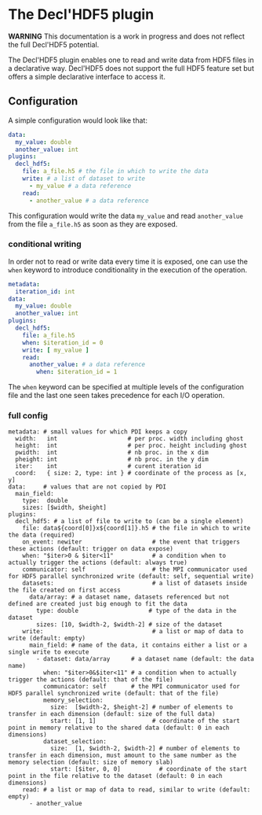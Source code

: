 # The Decl'HDF5 plugin

**WARNING** This documentation is a work in progress and does not reflect the
full Decl'HDF5 potential.

The Decl'HDF5 plugin enables one to read and write data from HDF5 files in a
declarative way.
Decl'HDF5 does not support the full HDF5 feature set but offers a simple
declarative interface to access it.

## Configuration

A simple configuration would look like that:

```yaml
data:
  my_value: double
  another_value: int
plugins:
  decl_hdf5:
    file: a_file.h5 # the file in which to write the data
    write: # a list of dataset to write
      - my_value # a data reference
    read:
      - another_value # a data reference
```

This configuration would write the data `my_value` and read `another_value` from
the file `a_file.h5` as soon as they are exposed.

### conditional writing

In order not to read or write data every time it is exposed, one can use the
`when` keyword to introduce conditionality in the execution of the operation.

```yaml
metadata:
  iteration_id: int
data:
  my_value: double
  another_value: int
plugins:
  decl_hdf5:
    file: a_file.h5
    when: $iteration_id = 0
    write: [ my_value ]
    read:
      another_value: # a data reference
        when: $iteration_id = 1
```

The `when` keyword can be specified at multiple levels of the configuration file
and the last one seen takes precedence for each I/O operation.


### full config

```
metadata: # small values for which PDI keeps a copy
  width:   int                    # per proc. width including ghost
  height:  int                    # per proc. height including ghost
  pwidth:  int                    # nb proc. in the x dim
  pheight: int                    # nb proc. in the y dim
  iter:    int                    # curent iteration id
  coord:   { size: 2, type: int } # coordinate of the process as [x, y]
data:     # values that are not copied by PDI
  main_field:
    type:  double
    sizes: [$width, $height]
plugins:
  decl_hdf5: # a list of file to write to (can be a single element)
    file: data${coord[0]}x${coord[1]}.h5 # the file in which to write the data (required)
    on_event: newiter                    # the event that triggers these actions (default: trigger on data expose)
    when: "$iter>0 & $iter<11"           # a condition when to actually trigger the actions (default: always true)
    communicator: self                   # the MPI communicator used for HDF5 parallel synchronized write (default: self, sequential write)
    datasets:                            # a list of datasets inside the file created on first access
      data/array: # a dataset name, datasets referenced but not defined are created just big enough to fit the data
        type: double                    # type of the data in the dataset
        sizes: [10, $width-2, $width-2] # size of the dataset
    write:                               # a list or map of data to write (default: empty)
      main_field: # name of the data, it contains either a list or a single write to execute
        - dataset: data/array      # a dataset name (default: the data name)
          when: "$iter>0&$iter<11" # a condition when to actually trigger the actions (default: that of the file)
          communicator: self       # the MPI communicator used for HDF5 parallel synchronized write (default: that of the file)
          memory_selection:
            size:  [$width-2, $height-2] # number of elements to transfer in each dimension (default: size of the full data)
            start: [1, 1]                # coordinate of the start point in memory relative to the shared data (default: 0 in each dimensions)
          dataset_selection:
            size:  [1, $width-2, $width-2] # number of elements to transfer in each dimension, must amount to the same number as the memory selection (default: size of memory slab)
            start: [$iter, 0, 0]           # coordinate of the start point in the file relative to the dataset (default: 0 in each dimensions)
    read: # a list or map of data to read, similar to write (default: empty)
      - another_value
```
